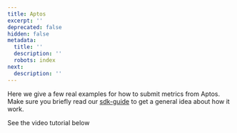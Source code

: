 ```yaml
---
title: Aptos
excerpt: ''
deprecated: false
hidden: false
metadata:
  title: ''
  description: ''
  robots: index
next:
  description: ''
---
```

Here we give a few real examples for how to submit metrics from Aptos. Make sure you briefly read our [sdk-guide](sdk-guide) to get a general idea about how it work.

See the video tutorial below

<Embed url="https://www.youtube.com/embed/l4RsxPrGyqE" typeOfEmbed="youtube" provider="youtube.com" title="undefined" href="https://www.youtube.com/embed/l4RsxPrGyqE" html="%3Ciframe%20src%3D%22https%3A%2F%2Fwww.youtube.com%2Fembed%2Fl4RsxPrGyqE%22%20width%3D%22640%22%20height%3D%22480%22%20frameborder%3D%220%22%3E%3C%2Fiframe%3E" />

